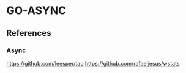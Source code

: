 # GO-ASYNC

## References

### Async
https://github.com/leesper/tao
https://github.com/rafaeljesus/wstats